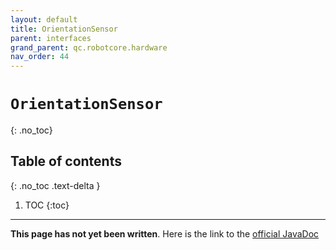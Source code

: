 ```yaml
---
layout: default
title: OrientationSensor
parent: interfaces
grand_parent: qc.robotcore.hardware
nav_order: 44
---
```

# `OrientationSensor`
{: .no_toc}

## Table of contents
{: .no_toc .text-delta }

1. TOC
{:toc}
---
**This page has not yet been written**. Here is the link to the [official JavaDoc](https://ftctechnh.github.io/ftc_app/doc/javadoc/com/qualcomm/robotcore/hardware/OrientationSensor.html)
        